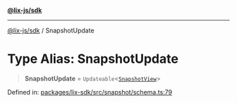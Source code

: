 [**@lix-js/sdk**](../README.md)

***

[@lix-js/sdk](../README.md) / SnapshotUpdate

# Type Alias: SnapshotUpdate

> **SnapshotUpdate** = `Updateable`\<[`SnapshotView`](SnapshotView.md)\>

Defined in: [packages/lix-sdk/src/snapshot/schema.ts:79](https://github.com/opral/monorepo/blob/3bcc1f95be292671fbdc30a84e807512030f233b/packages/lix-sdk/src/snapshot/schema.ts#L79)
